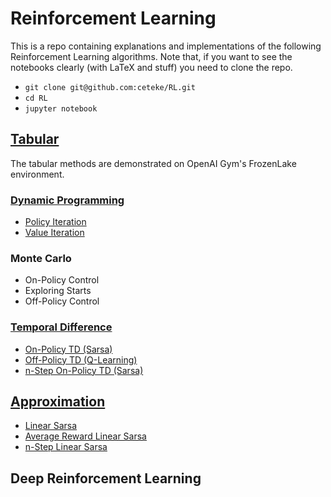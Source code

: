 # Reinforcement Learning

This is a repo containing explanations and implementations of the following Reinforcement Learning algorithms. Note that, if you want to see the notebooks clearly (with LaTeX and stuff) you need to clone the repo.  

* ```git clone git@github.com:ceteke/RL.git```  
* ```cd RL```
* ```jupyter notebook```  

## [Tabular](https://github.com/ceteke/RL/tree/master/Tabular)
The tabular methods are demonstrated on OpenAI Gym's FrozenLake environment.
### [Dynamic Programming](https://github.com/ceteke/RL/tree/master/Tabular/Dynamic%20Programming)
* [Policy Iteration](https://github.com/ceteke/RL/blob/master/Tabular/Dynamic%20Programming/Policy%20Iteration.ipynb)
* [Value Iteration](https://github.com/ceteke/RL/blob/master/Tabular/Dynamic%20Programming/Value%20Iteration.ipynb)
### Monte Carlo
* On-Policy Control
* Exploring Starts
* Off-Policy Control
### [Temporal Difference](https://github.com/ceteke/RL/tree/master/Tabular/Temporal%20Difference)
* [On-Policy TD (Sarsa)](https://github.com/ceteke/RL/blob/master/Tabular/Temporal%20Difference/SARSA.ipynb)
* [Off-Policy TD (Q-Learning)](https://github.com/ceteke/RL/blob/master/Tabular/Temporal%20Difference/Q-Learning.ipynb)
* [n-Step On-Policy TD (Sarsa)](https://github.com/ceteke/RL/blob/master/Tabular/Temporal%20Difference/n-step%20SARSA.ipynb)
## [Approximation](https://github.com/ceteke/RL/tree/master/Approximation)
* [Linear Sarsa](https://github.com/ceteke/RL/blob/master/Approximation/Linear%20Sarsa.ipynb)
* [Average Reward Linear Sarsa](https://github.com/ceteke/RL/blob/master/Approximation/Average%20Reward%20Semi-Gradient%20Sarsa.ipynb)
* [n-Step Linear Sarsa](#)
## Deep Reinforcement Learning

